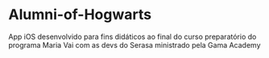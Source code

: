 # Alumni-of-Hogwarts
App iOS desenvolvido para fins didáticos ao final do curso preparatório do programa Maria Vai com as devs do Serasa ministrado pela Gama Academy
